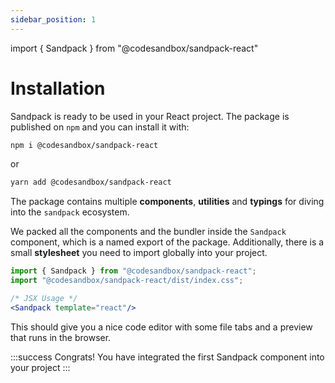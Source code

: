 ```yaml
---
sidebar_position: 1
---
```


import { Sandpack } from "@codesandbox/sandpack-react"

# Installation

Sandpack is ready to be used in your React project. The package is published on `npm` and you can install it with:

```bash
npm i @codesandbox/sandpack-react
```

or

```bash
yarn add @codesandbox/sandpack-react
```

The package contains multiple **components**, **utilities** and **typings** for diving into
the `sandpack` ecosystem.

We packed all the components and the bundler inside the `Sandpack` component, which is a named export of the package.
Additionally, there is a small **stylesheet** you need to import globally into your project.

```jsx
import { Sandpack } from "@codesandbox/sandpack-react";
import "@codesandbox/sandpack-react/dist/index.css";

/* JSX Usage */
<Sandpack template="react"/>
```

This should give you a nice code editor with some file tabs and a preview that runs in the browser.

<Sandpack template="react"/>

:::success Congrats!
You have integrated the first Sandpack component into your project
:::
